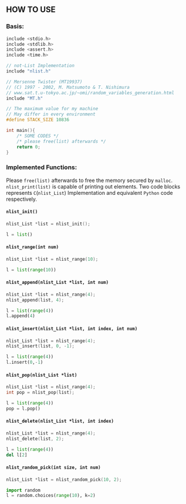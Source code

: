 ## HOW TO USE

### Basis:
```C
include <stdio.h>
include <stdlib.h>
include <assert.h>
include <time.h>

// not-List Implementation
include "nlist.h"

// Mersenne Twister (MT19937)
// (C) 1997 - 2002, M. Matsumoto & T. Nishimura
// www.sat.t.u-tokyo.ac.jp/~omi/random_variables_generation.html
include "MT.h"

// The maximum value for my machine
// May differ in every environment
#define STACK_SIZE 10836

int main(){
	/* SOME CODES */
	/* please free(list) afterwards */
	return 0;
}
```
### Implemented Functions:
Please `free(list)` afterwards to free the memory secured by `malloc`.
`nlist_print(list)` is capable of printing out elements.
Two code blocks represents `C`(`nlist_List`) Implementation and equivalent `Python` code respectively.

#### `nlist_init()`
```C
nlist_List *list = nlist_init();
```
```python
l = list()
```
#### `nlist_range(int num)`
```C
nlist_List *list = nlist_range(10);
```
```python
l = list(range(10))
```
#### `nlist_append(nlist_List *list, int num)`
```C
nlist_List *list = nlist_range(4);
nlist_append(list, 4);
```
```python
l = list(range(4))
l.append(4)
```

#### `nlist_insert(nlist_List *list, int index, int num)`
```C
nlist_List *list = nlist_range(4);
nlist_insert(list, 0, -1);
```
```python
l = list(range(4))
l.insert(0,-1)
```
#### `nlist_pop(nlist_List *list)`
```C
nlist_List *list = nlist_range(4);
int pop = nlist_pop(list);
```
```python
l = list(range(4))
pop = l.pop()
```
#### `nlist_delete(nlist_List *list, int index)`
```C
nlist_List *list = nlist_range(4);
nlist_delete(list, 2);
```
```python
l = list(range(4))
del l[2]
```
#### `nlist_random_pick(int size, int num)`
```C
nlist_List *list = nlist_random_pick(10, 2);
```
```python
import random
l = random.choices(range(10), k=2)
```

